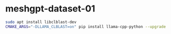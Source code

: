 # meshgpt-dataset-01

```bash
sudo apt install libclblast-dev
CMAKE_ARGS="-DLLAMA_CLBLAST=on" pip install llama-cpp-python --upgrade --force-reinstall --no-cache-dir
```
